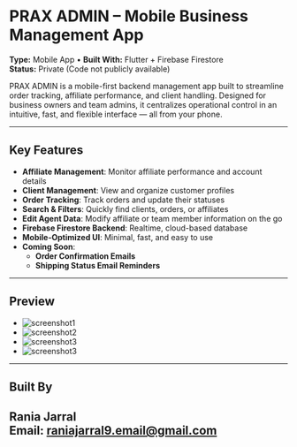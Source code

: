 # PRAX ADMIN – Mobile Business Management App

**Type:** Mobile App • **Built With:** Flutter + Firebase Firestore  
**Status:** Private (Code not publicly available)

PRAX ADMIN is a mobile-first backend management app built to streamline order tracking, affiliate performance, and client handling. Designed for business owners and team admins, it centralizes operational control in an intuitive, fast, and flexible interface — all from your phone.

---

## Key Features

- **Affiliate Management**: Monitor affiliate performance and account details
- **Client Management**: View and organize customer profiles
- **Order Tracking**: Track orders and update their statuses
- **Search & Filters**: Quickly find clients, orders, or affiliates
- **Edit Agent Data**: Modify affiliate or team member information on the go
- **Firebase Firestore Backend**: Realtime, cloud-based database
- **Mobile-Optimized UI**: Minimal, fast, and easy to use
- **Coming Soon**:
  - **Order Confirmation Emails**
  - **Shipping Status Email Reminders**

---

## Preview

- ![screenshot1](ss1.jpg)
- ![screenshot2](ss2.jpg)
- ![screenshot3](ss3.jpg)
- ![screenshot3](ss4.jpg)

---


## Built By

**Rania Jarral**  
Email: raniajarral9.email@gmail.com  
---
